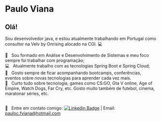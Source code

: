 # Paulo Viana

## Olá!

Sou desenvolvedor java, e estou atualmente trabalhando em Portugal como consultor na Velv by Onrising alocado na CGI. :computer:

:blue_book:  &nbsp; Sou formado em Análise e Desenvolvimento de Sistemas e meu foco sempre foi trabalhar com programação;
<br/> :computer: &nbsp; Atualmente trabalho com as tecnologias Spring Boot e Spring Cloud;
<br/> :rocket: &nbsp; Gosto sempre de ficar acompanhando bootcamps, conferências, eventos sobre novas tecnologias para aprender cada vez mais.
<br/> 💬 &nbsp; Curto tudo sobre tecnologia, games como CS:GO, Gta V online, Age of Empire, Watch Dogs, Far Cry, etc. Gosto muito também de futebol, cinema, maratonar séries, etc.

<br/> :email: &nbsp; Entre em contato comigo: [![Linkedin Badge](https://img.shields.io/badge/-PauloViana-blue?style=flat-square&logo=Linkedin&logoColor=white&linkhttps://www.linkedin.com/in/paulo-viana-0a52a3106)](https://www.linkedin.com/in/paulo-viana-0a52a3106)
| Email: pauloc.fviana@hotmail.com
